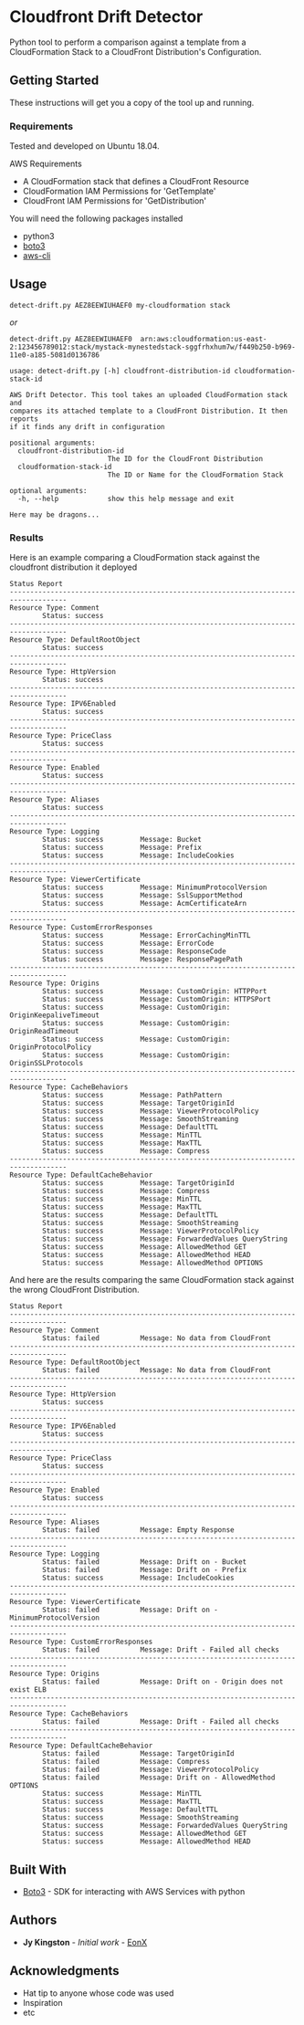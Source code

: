# Cloudfront Drift Detector

Python tool to perform a comparison against a template from a CloudFormation Stack to a CloudFront Distribution's Configuration.


## Getting Started

These instructions will get you a copy of the tool up and running.

### Requirements
Tested and developed on Ubuntu 18.04.

AWS Requirements
* A CloudFormation stack that defines a CloudFront Resource
* CloudFormation IAM Permissions for 'GetTemplate'
* CloudFront IAM Permissions for 'GetDistribution'

You will need the following packages installed
* python3
* [boto3](https://boto3.amazonaws.com/v1/documentation/api/latest/guide/quickstart.html)
* [aws-cli](https://docs.aws.amazon.com/cli/latest/userguide/cli-chap-install.html)

## Usage

```detect-drift.py AEZ8EEWIUHAEF0 my-cloudformation stack```

*or*

```detect-drift.py AEZ8EEWIUHAEF0  arn:aws:cloudformation:us-east-2:123456789012:stack/mystack-mynestedstack-sggfrhxhum7w/f449b250-b969-11e0-a185-5081d0136786 ```
```
usage: detect-drift.py [-h] cloudfront-distribution-id cloudformation-stack-id

AWS Drift Detector. This tool takes an uploaded CloudFormation stack and
compares its attached template to a CloudFront Distribution. It then reports
if it finds any drift in configuration

positional arguments:
  cloudfront-distribution-id
                        The ID for the CloudFront Distribution
  cloudformation-stack-id
                        The ID or Name for the CloudFormation Stack

optional arguments:
  -h, --help            show this help message and exit

Here may be dragons...
```
### Results
Here is an example comparing a CloudFormation stack against the cloudfront distribution it deployed
```
Status Report
------------------------------------------------------------------------------------
Resource Type: Comment
        Status: success
------------------------------------------------------------------------------------
Resource Type: DefaultRootObject
        Status: success
------------------------------------------------------------------------------------
Resource Type: HttpVersion
        Status: success
------------------------------------------------------------------------------------
Resource Type: IPV6Enabled
        Status: success
------------------------------------------------------------------------------------
Resource Type: PriceClass
        Status: success
------------------------------------------------------------------------------------
Resource Type: Enabled
        Status: success
------------------------------------------------------------------------------------
Resource Type: Aliases
        Status: success
------------------------------------------------------------------------------------
Resource Type: Logging
        Status: success         Message: Bucket
        Status: success         Message: Prefix
        Status: success         Message: IncludeCookies
------------------------------------------------------------------------------------
Resource Type: ViewerCertificate
        Status: success         Message: MinimumProtocolVersion
        Status: success         Message: SslSupportMethod
        Status: success         Message: AcmCertificateArn
------------------------------------------------------------------------------------
Resource Type: CustomErrorResponses
        Status: success         Message: ErrorCachingMinTTL
        Status: success         Message: ErrorCode
        Status: success         Message: ResponseCode
        Status: success         Message: ResponsePagePath
------------------------------------------------------------------------------------
Resource Type: Origins
        Status: success         Message: CustomOrigin: HTTPPort
        Status: success         Message: CustomOrigin: HTTPSPort
        Status: success         Message: CustomOrigin: OriginKeepaliveTimeout
        Status: success         Message: CustomOrigin: OriginReadTimeout
        Status: success         Message: CustomOrigin: OriginProtocolPolicy
        Status: success         Message: CustomOrigin: OriginSSLProtocols
------------------------------------------------------------------------------------
Resource Type: CacheBehaviors
        Status: success         Message: PathPattern
        Status: success         Message: TargetOriginId
        Status: success         Message: ViewerProtocolPolicy
        Status: success         Message: SmoothStreaming
        Status: success         Message: DefaultTTL
        Status: success         Message: MinTTL
        Status: success         Message: MaxTTL
        Status: success         Message: Compress
------------------------------------------------------------------------------------
Resource Type: DefaultCacheBehavior
        Status: success         Message: TargetOriginId
        Status: success         Message: Compress
        Status: success         Message: MinTTL
        Status: success         Message: MaxTTL
        Status: success         Message: DefaultTTL
        Status: success         Message: SmoothStreaming
        Status: success         Message: ViewerProtocolPolicy
        Status: success         Message: ForwardedValues QueryString
        Status: success         Message: AllowedMethod GET
        Status: success         Message: AllowedMethod HEAD
        Status: success         Message: AllowedMethod OPTIONS
```

And here are the results comparing the same CloudFormation stack against the wrong CloudFront Distribution.
```
Status Report
------------------------------------------------------------------------------------
Resource Type: Comment
        Status: failed          Message: No data from CloudFront
------------------------------------------------------------------------------------
Resource Type: DefaultRootObject
        Status: failed          Message: No data from CloudFront
------------------------------------------------------------------------------------
Resource Type: HttpVersion
        Status: success
------------------------------------------------------------------------------------
Resource Type: IPV6Enabled
        Status: success
------------------------------------------------------------------------------------
Resource Type: PriceClass
        Status: success
------------------------------------------------------------------------------------
Resource Type: Enabled
        Status: success
------------------------------------------------------------------------------------
Resource Type: Aliases
        Status: failed          Message: Empty Response
------------------------------------------------------------------------------------
Resource Type: Logging
        Status: failed          Message: Drift on - Bucket
        Status: failed          Message: Drift on - Prefix
        Status: success         Message: IncludeCookies
------------------------------------------------------------------------------------
Resource Type: ViewerCertificate
        Status: failed          Message: Drift on - MinimumProtocolVersion
------------------------------------------------------------------------------------
Resource Type: CustomErrorResponses
        Status: failed          Message: Drift - Failed all checks
------------------------------------------------------------------------------------
Resource Type: Origins
        Status: failed          Message: Drift on - Origin does not exist ELB
------------------------------------------------------------------------------------
Resource Type: CacheBehaviors
        Status: failed          Message: Drift - Failed all checks
------------------------------------------------------------------------------------
Resource Type: DefaultCacheBehavior
        Status: failed          Message: TargetOriginId
        Status: failed          Message: Compress
        Status: failed          Message: ViewerProtocolPolicy
        Status: failed          Message: Drift on - AllowedMethod OPTIONS
        Status: success         Message: MinTTL
        Status: success         Message: MaxTTL
        Status: success         Message: DefaultTTL
        Status: success         Message: SmoothStreaming
        Status: success         Message: ForwardedValues QueryString
        Status: success         Message: AllowedMethod GET
        Status: success         Message: AllowedMethod HEAD
```
## Built With

* [Boto3](https://boto3.amazonaws.com/v1/documentation/api/latest/index.html) - SDK for interacting with AWS Services with python

## Authors

* **Jy Kingston** - *Initial work* - [EonX](https://eonx.com/)

## Acknowledgments

* Hat tip to anyone whose code was used
* Inspiration
* etc


